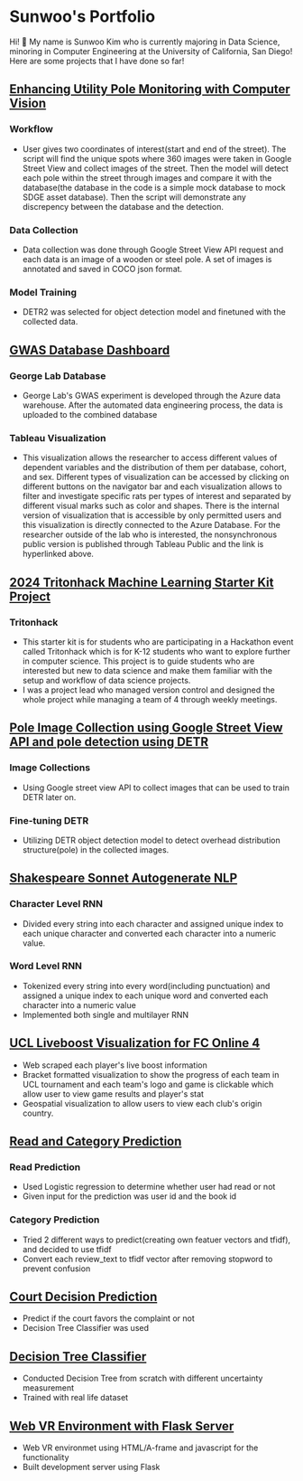 # Sunwoo's Portfolio
Hi! 👋  My name is Sunwoo Kim who is currently majoring in Data Science, minoring in Computer Engineering at the University of California, San Diego!
Here are some projects that I have done so far!

## [Enhancing Utility Pole Monitoring with Computer Vision](https://jcheung4.github.io/DSC180B-Website/)

### Workflow
- User gives two coordinates of interest(start and end of the street). The script will find the unique spots where 360 images were taken in Google Street View and collect images of the street. Then the model will detect each pole within the street through images and compare it with the database(the database in the code is a simple mock database to mock SDGE asset database). Then the script will demonstrate any discrepency between the database and the detection.
  
### Data Collection
- Data collection was done through Google Street View API request and each data is an image of a wooden or steel pole. A set of images is annotated and saved in COCO json format.

### Model Training
- DETR2 was selected for object detection model and finetuned with the collected data.

## [GWAS Database Dashboard](https://public.tableau.com/app/profile/sunwoo.kim1101/viz/GWASDatabaseDashboardPublic/Overview)
### George Lab Database
- George Lab's GWAS experiment is developed through the Azure data warehouse. After the automated data engineering process, the data is uploaded to the combined database
  
### Tableau Visualization
- This visualization allows the researcher to access different values of dependent variables and the distribution of them per database, cohort, and sex. 
Different types of visualization can be accessed by clicking on different buttons on the navigator bar and each visualization allows to filter and investigate specific rats per types of interest and separated by different visual marks such as color and shapes. 
There is the internal version of visualization that is accessible by only permitted users and this visualization is directly connected to the Azure Database. For the researcher outside of the lab who is interested, the nonsynchronous public version is published through Tableau Public and the link is hyperlinked above.

## [2024 Tritonhack Machine Learning Starter Kit Project](https://tritonhacks.github.io/Tritonhack2024-ML-Starter-Kit/)
### Tritonhack
- This starter kit is for students who are participating in a Hackathon event called Tritonhack which is for K-12 students who want to explore further in computer science. This project is to guide students who are interested but new to data science and make them familiar with the setup and workflow of data science projects.
- I was a project lead who managed version control and designed the whole project while managing a team of 4 through weekly meetings.

## [Pole Image Collection using Google Street View API and pole detection using DETR](https://github.com/sunwoo604/streetwatch)
### Image Collections
- Using Google street view API to collect images that can be used to train DETR later on.
  
### Fine-tuning DETR
- Utilizing DETR object detection model to detect overhead distribution structure(pole) in the collected images.


## [Shakespeare Sonnet Autogenerate NLP](https://github.com/sunwoo604/ShakespeareNLP)
### Character Level RNN
-  Divided every string into each character and assigned unique index to each unique character and converted each character into a numeric value.

### Word Level RNN
- Tokenized every string into every word(including punctuation) and assigned a unique index to each unique word and converted each character into a numeric value
- Implemented both single and multilayer RNN

## [UCL Liveboost Visualization for FC Online 4](https://github.com/sunwoo604/FCOnline4_UCL_Liveboost_VIz)
- Web scraped each player's live boost information
- Bracket formatted visualization to show the progress of each team in UCL tournament and each team's logo and game is clickable which allow user to view game results and player's stat
- Geospatial visualization to allow users to view each club's origin country.

## [Read and Category Prediction](https://github.com/sunwoo604/ReadCategoryPrediction)
### Read Prediction
- Used Logistic regression to determine whether user had read or not
- Given input for the prediction was user id and the book id

### Category Prediction
- Tried 2 different ways to predict(creating own featuer vectors and tfidf), and decided to use tfidf
- Convert each review_text to tfidf vector after removing stopword to prevent confusion

## [Court Decision Prediction](https://github.com/sunwoo604/CourtDecisionPrediction)
- Predict if the court favors the complaint or not
- Decision Tree Classifier was used

## [Decision Tree Classifier](https://github.com/sunwoo604/ScratchDecisionTree)
- Conducted Decision Tree from scratch with different uncertainty measurement
- Trained with real life dataset

## [Web VR Environment with Flask Server](https://github.com/sunwoo604/Aframe-Flask_Development_Server)
- Web VR environmet using HTML/A-frame and javascript for the functionality
- Built development server using Flask
